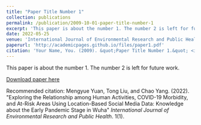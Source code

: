 ```yaml
---
title: "Paper Title Number 1"
collection: publications
permalink: /publication/2009-10-01-paper-title-number-1
excerpt: 'This paper is about the number 1. The number 2 is left for future work.'
date: 2022-05-25
venue: 'International Journal of Environmental Research and Public Health'
paperurl: 'http://academicpages.github.io/files/paper1.pdf'
citation: 'Your Name, You. (2009). &quot;Paper Title Number 1.&quot; <i>Journal 1</i>. 1(1).'
---
```

This paper is about the number 1. The number 2 is left for future work.

[Download paper here](http://academicpages.github.io/files/paper1.pdf)

Recommended citation: Mengyue Yuan, Tong Liu, and Chao Yang. (2022). "Exploring the Relationship among Human Activities, COVID-19 Morbidity, and At-Risk Areas Using Location-Based Social Media Data: Knowledge about the Early Pandemic Stage in Wuha" <i>International Journal of Environmental Research and Public Health</i>. 1(1).
